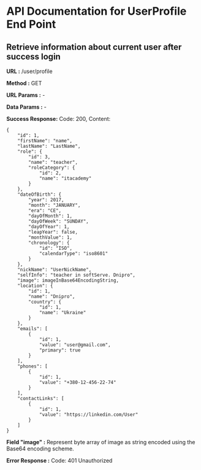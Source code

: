 # API Documentation for UserProfile End Point

## Retrieve information about current user after success login

**URL :** /user/profile

**Method :** GET

**URL Params :** -

**Data Params :** -

**Success Response:** Code: 200, Content: 

    {
        "id": 1,
        "firstName": "name",
        "lastName": "LastName",
        "role": {
            "id": 3,
            "name": "teacher",
            "roleCategory": {
                "id": 2,
                "name": "itacademy"
            }
        },
        "dateOfBirth": {
            "year": 2017,
            "month": "JANUARY",
            "era": "CE",
            "dayOfMonth": 1,
            "dayOfWeek": "SUNDAY",
            "dayOfYear": 1,
            "leapYear": false,
            "monthValue": 1,
            "chronology": {
                "id": "ISO",
                "calendarType": "iso8601"
            }
        },
        "nickName": "UserNickName",
        "selfInfo": "teacher in softServe. Dnipro",
        "image": imageInBase64EncodingString,
        "location": {
            "id": 1,
            "name": "Dnipro",
            "country": {
                "id": 1,
                "name": "Ukraine"
            }
        },
        "emails": [
            {
                "id": 1,
                "value": "user@gmail.com",
                "primary": true
            }
        ],
        "phones": [
            {
                "id": 1,
                "value": "+380-12-456-22-74"
            }
        ],
        "contactLinks": [
            {
                "id": 1,
                "value": "https://linkedin.com/User"
            }
        ]
    }

**Field "image" :** Represent byte array of image as string encoded using the Base64 encoding scheme. 

**Error Response :** Code: 401 Unauthorized

